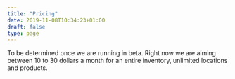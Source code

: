 ```yaml
---
title: "Pricing"
date: 2019-11-08T10:34:23+01:00
draft: false
type: page
---
```


To be determined once we are running in beta. Right now we are aiming between 10 to 30 dollars a month for an entire inventory, unlimited locations and products.
